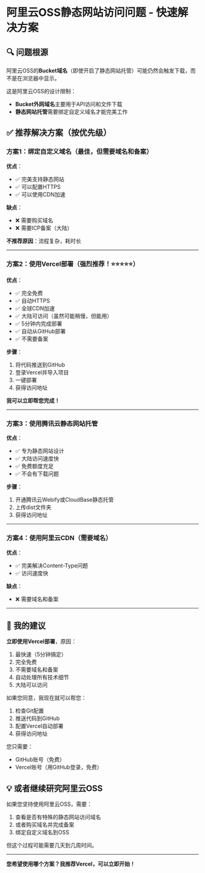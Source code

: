 # 阿里云OSS静态网站访问问题 - 快速解决方案

## 🔍 问题根源

阿里云OSS的**Bucket域名**（即使开启了静态网站托管）可能仍然会触发下载，而不是在浏览器中显示。

这是阿里云OSS的设计限制：
- **Bucket外网域名**主要用于API访问和文件下载
- **静态网站托管**需要绑定自定义域名才能完美工作

## ✅ 推荐解决方案（按优先级）

### 方案1：绑定自定义域名（最佳，但需要域名和备案）

**优点**：
- ✅ 完美支持静态网站
- ✅ 可以配置HTTPS
- ✅ 可以使用CDN加速

**缺点**：
- ❌ 需要购买域名
- ❌ 需要ICP备案（大陆）

**不推荐原因**：流程复杂，耗时长

---

### 方案2：使用Vercel部署（强烈推荐！⭐⭐⭐⭐⭐）

**优点**：
- ✅ 完全免费
- ✅ 自动HTTPS
- ✅ 全球CDN加速
- ✅ 大陆可访问（虽然可能稍慢，但能用）
- ✅ 5分钟内完成部署
- ✅ 自动从GitHub部署
- ✅ 不需要备案

**步骤**：
1. 将代码推送到GitHub
2. 登录Vercel并导入项目
3. 一键部署
4. 获得访问地址

**我可以立即帮您完成！**

---

### 方案3：使用腾讯云静态网站托管

**优点**：
- ✅ 专为静态网站设计
- ✅ 大陆访问速度快
- ✅ 免费额度充足
- ✅ 不会有下载问题

**步骤**：
1. 开通腾讯云Webify或CloudBase静态托管
2. 上传dist文件夹
3. 获得访问地址

---

### 方案4：使用阿里云CDN（需要域名）

**优点**：
- ✅ 完美解决Content-Type问题
- ✅ 访问速度快

**缺点**：
- ❌ 需要域名和备案

---

## 🚀 我的建议

**立即使用Vercel部署**，原因：
1. 最快速（5分钟搞定）
2. 完全免费
3. 不需要域名和备案
4. 自动处理所有技术细节
5. 大陆可以访问

如果您同意，我现在就可以帮您：
1. 检查Git配置
2. 推送代码到GitHub
3. 配置Vercel自动部署
4. 获得访问地址

您只需要：
- GitHub账号（免费）
- Vercel账号（用GitHub登录，免费）

## 💡 或者继续研究阿里云OSS

如果您坚持使用阿里云OSS，需要：
1. 查看是否有特殊的静态网站访问域名
2. 或者购买域名并完成备案
3. 绑定自定义域名到OSS

但这个过程可能需要几天到几周时间。

---

**您希望使用哪个方案？我推荐Vercel，可以立即开始！**

